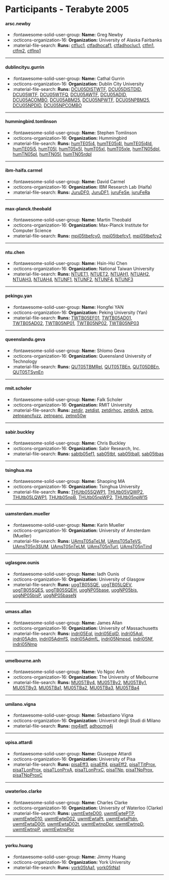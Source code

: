 # Participants - Terabyte 2005 

#### arsc.newby
 - :fontawesome-solid-user-group: **Name:** Greg Newby
 - :octicons-organization-16: **Organization:** University of Alaska Fairbanks
 - :material-file-search: **Runs:** [ctfluc1](./runs.md#ctfluc1), [ctfadhocaf1](./runs.md#ctfadhocaf1), [ctfadhocluc1](./runs.md#ctfadhocluc1), [ctfm1](./runs.md#ctfm1), [ctfm2](./runs.md#ctfm2), [ctflnp1](./runs.md#ctflnp1)

---
#### dublincityu.gurrin
 - :fontawesome-solid-user-group: **Name:** Cathal Gurrin
 - :octicons-organization-16: **Organization:** Dublin City University
 - :material-file-search: **Runs:** [DCU05DISTWTF](./runs.md#dcu05distwtf), [DCU05DISTDID](./runs.md#dcu05distdid), [DCU05WTF](./runs.md#dcu05wtf), [DCU05WTFQ](./runs.md#dcu05wtfq), [DCU05AWTF](./runs.md#dcu05awtf), [DCU05ADID](./runs.md#dcu05adid), [DCU05ACOMBO](./runs.md#dcu05acombo), [DCU05ABM25](./runs.md#dcu05abm25), [DCU05NPWTF](./runs.md#dcu05npwtf), [DCU05NPBM25](./runs.md#dcu05npbm25), [DCU05NPDID](./runs.md#dcu05npdid), [DCU05NPCOMBO](./runs.md#dcu05npcombo)

---
#### hummingbird.tomlinson
 - :fontawesome-solid-user-group: **Name:** Stephen Tomlinson
 - :octicons-organization-16: **Organization:** Hummingbird
 - :material-file-search: **Runs:** [humTE05i4](./runs.md#humte05i4), [humTE05i4l](./runs.md#humte05i4l), [humTE05i4ld](./runs.md#humte05i4ld), [humTE05i5](./runs.md#humte05i5), [humT05l](./runs.md#humt05l), [humT05x5l](./runs.md#humt05x5l), [humT05xl](./runs.md#humt05xl), [humT05xle](./runs.md#humt05xle), [humTN05dpl](./runs.md#humtn05dpl), [humTN05pl](./runs.md#humtn05pl), [humTN05l](./runs.md#humtn05l), [humTN05rdpl](./runs.md#humtn05rdpl)

---
#### ibm-haifa.carmel
 - :fontawesome-solid-user-group: **Name:** David Carmel
 - :octicons-organization-16: **Organization:** IBM Research Lab (Haifa)
 - :material-file-search: **Runs:** [JuruDF0](./runs.md#jurudf0), [JuruDF1](./runs.md#jurudf1), [juruFeSe](./runs.md#jurufese), [juruFeRa](./runs.md#jurufera)

---
#### max-planck.theobald
 - :fontawesome-solid-user-group: **Name:** Martin Theobald
 - :octicons-organization-16: **Organization:** Max-Planck Institute for Computer Science
 - :material-file-search: **Runs:** [mpi05tbefcy0](./runs.md#mpi05tbefcy0), [mpi05tbefcy1](./runs.md#mpi05tbefcy1), [mpi05tbefcy2](./runs.md#mpi05tbefcy2)

---
#### ntu.chen
 - :fontawesome-solid-user-group: **Name:** Hsin-Hsi Chen
 - :octicons-organization-16: **Organization:** National Taiwan University
 - :material-file-search: **Runs:** [NTUET1](./runs.md#ntuet1), [NTUET2](./runs.md#ntuet2), [NTUAH1](./runs.md#ntuah1), [NTUAH2](./runs.md#ntuah2), [NTUAH3](./runs.md#ntuah3), [NTUAH4](./runs.md#ntuah4), [NTUNF1](./runs.md#ntunf1), [NTUNF2](./runs.md#ntunf2), [NTUNF4](./runs.md#ntunf4), [NTUNF3](./runs.md#ntunf3)

---
#### pekingu.yan
 - :fontawesome-solid-user-group: **Name:** Hongfei YAN
 - :octicons-organization-16: **Organization:** Peking University (Yan)
 - :material-file-search: **Runs:** [TWTB05EF01](./runs.md#twtb05ef01), [TWTB05AD01](./runs.md#twtb05ad01), [TWTB05AD02](./runs.md#twtb05ad02), [TWTB05NP01](./runs.md#twtb05np01), [TWTB05NP02](./runs.md#twtb05np02), [TWTB05NP03](./runs.md#twtb05np03)

---
#### queenslandu.geva
 - :fontawesome-solid-user-group: **Name:** Shlomo Geva
 - :octicons-organization-16: **Organization:** Queensland University of Technology
 - :material-file-search: **Runs:** [QUT05TBMRel](./runs.md#qut05tbmrel), [QUT05TBEn](./runs.md#qut05tben), [QUT05DBEn](./runs.md#qut05dben), [QUT05TSynEn](./runs.md#qut05tsynen)

---
#### rmit.scholer
 - :fontawesome-solid-user-group: **Name:** Falk Scholer
 - :octicons-organization-16: **Organization:** RMIT University
 - :material-file-search: **Runs:** [zetdir](./runs.md#zetdir), [zetdist](./runs.md#zetdist), [zetdirhoc](./runs.md#zetdirhoc), [zetdirA](./runs.md#zetdira), [zetnp](./runs.md#zetnp), [zetnpancfuzz](./runs.md#zetnpancfuzz), [zetnpanc](./runs.md#zetnpanc), [zetnp50w](./runs.md#zetnp50w)

---
#### sabir.buckley
 - :fontawesome-solid-user-group: **Name:** Chris Buckley
 - :octicons-organization-16: **Organization:** Sabir Research, Inc.
 - :material-file-search: **Runs:** [sabtb05ef1](./runs.md#sabtb05ef1), [sab05tbt](./runs.md#sab05tbt), [sab05tball](./runs.md#sab05tball), [sab05tbas](./runs.md#sab05tbas)

---
#### tsinghua.ma
 - :fontawesome-solid-user-group: **Name:** Shaoping MA
 - :octicons-organization-16: **Organization:** Tsinghua University
 - :material-file-search: **Runs:** [THUtb05SQWP1](./runs.md#thutb05sqwp1), [THUtb05VQWP2](./runs.md#thutb05vqwp2), [THUtb05LQWP1](./runs.md#thutb05lqwp1), [THUtb05npB](./runs.md#thutb05npb), [THUtb05npWP2](./runs.md#thutb05npwp2), [THUtb05npW15](./runs.md#thutb05npw15)

---
#### uamsterdam.mueller
 - :fontawesome-solid-user-group: **Name:** Karin Mueller
 - :octicons-organization-16: **Organization:** University of Amsterdam (Mueller)
 - :material-file-search: **Runs:** [UAmsT05aTeLM](./runs.md#uamst05atelm), [UAmsT05aTeVS](./runs.md#uamst05atevs), [UAmsT05n3SUM](./runs.md#uamst05n3sum), [UAmsT05nTeLM](./runs.md#uamst05ntelm), [UAmsT05nTurl](./runs.md#uamst05nturl), [UAmsT05nTind](./runs.md#uamst05ntind)

---
#### uglasgow.ounis
 - :fontawesome-solid-user-group: **Name:** Iadh Ounis
 - :octicons-organization-16: **Organization:** University of Glasgow
 - :material-file-search: **Runs:** [uogTB05SQE](./runs.md#uogtb05sqe), [uogTB05LQEV](./runs.md#uogtb05lqev), [uogTB05SQES](./runs.md#uogtb05sqes), [uogTB05SQEH](./runs.md#uogtb05sqeh), [uogNP05base](./runs.md#uognp05base), [uogNP05bis](./runs.md#uognp05bis), [uogNP05bisP](./runs.md#uognp05bisp), [uogNP05baseN](./runs.md#uognp05basen)

---
#### umass.allan
 - :fontawesome-solid-user-group: **Name:** James Allan
 - :octicons-organization-16: **Organization:** University of Massachusetts
 - :material-file-search: **Runs:** [indri05Eql](./runs.md#indri05eql), [indri05EqlD](./runs.md#indri05eqld), [indri05Aql](./runs.md#indri05aql), [indri05Adm](./runs.md#indri05adm), [indri05AdmfS](./runs.md#indri05admfs), [indri05AdmfL](./runs.md#indri05admfl), [indri05Nmpsd](./runs.md#indri05nmpsd), [indri05Nf](./runs.md#indri05nf), [indri05Nmp](./runs.md#indri05nmp)

---
#### umelbourne.anh
 - :fontawesome-solid-user-group: **Name:** Vo Ngoc Anh
 - :octicons-organization-16: **Organization:** The University of Melbourne
 - :material-file-search: **Runs:** [MU05TBy4](./runs.md#mu05tby4), [MU05TBy2](./runs.md#mu05tby2), [MU05TBy1](./runs.md#mu05tby1), [MU05TBy3](./runs.md#mu05tby3), [MU05TBa1](./runs.md#mu05tba1), [MU05TBa2](./runs.md#mu05tba2), [MU05TBa3](./runs.md#mu05tba3), [MU05TBa4](./runs.md#mu05tba4)

---
#### umilano.vigna
 - :fontawesome-solid-user-group: **Name:** Sebastiano Vigna
 - :octicons-organization-16: **Organization:** Universit degli Studi di Milano
 - :material-file-search: **Runs:** [mg4jeff](./runs.md#mg4jeff), [adhocmg4j](./runs.md#adhocmg4j)

---
#### upisa.attardi
 - :fontawesome-solid-user-group: **Name:** Giuseppe Attardi
 - :octicons-organization-16: **Organization:** University of Pisa
 - :material-file-search: **Runs:** [pisaEff3](./runs.md#pisaeff3), [pisaEff4](./runs.md#pisaeff4), [pisaEff2](./runs.md#pisaeff2), [pisaTTitProx](./runs.md#pisattitprox), [pisaTLonProx](./runs.md#pisatlonprox), [pisaTLonPrxA](./runs.md#pisatlonprxa), [pisaTLonPrxC](./runs.md#pisatlonprxc), [pisaTNp](./runs.md#pisatnp), [pisaTNpProx](./runs.md#pisatnpprox), [pisaTNpProxC](./runs.md#pisatnpproxc)

---
#### uwaterloo.clarke
 - :fontawesome-solid-user-group: **Name:** Charles Clarke
 - :octicons-organization-16: **Organization:** University of Waterloo (Clarke)
 - :material-file-search: **Runs:** [uwmtEwteD00](./runs.md#uwmtewted00), [uwmtEwtePTP](./runs.md#uwmtewteptp), [uwmtEwteD10](./runs.md#uwmtewted10), [uwmtEwteD02](./runs.md#uwmtewted02), [uwmtEwtaPt](./runs.md#uwmtewtapt), [uwmtEwtaPtdn](./runs.md#uwmtewtaptdn), [uwmtEwtaD00t](./runs.md#uwmtewtad00t), [uwmtEwtaD02t](./runs.md#uwmtewtad02t), [uwmtEwtnpDpr](./runs.md#uwmtewtnpdpr), [uwmtEwtnpD](./runs.md#uwmtewtnpd), [uwmtEwtnpP](./runs.md#uwmtewtnpp), [uwmtEwtnpPpr](./runs.md#uwmtewtnpppr)

---
#### yorku.huang
 - :fontawesome-solid-user-group: **Name:** Jimmy Huang
 - :octicons-organization-16: **Organization:** York University
 - :material-file-search: **Runs:** [york05tAa1](./runs.md#york05taa1), [york05tNa1](./runs.md#york05tna1)

---
